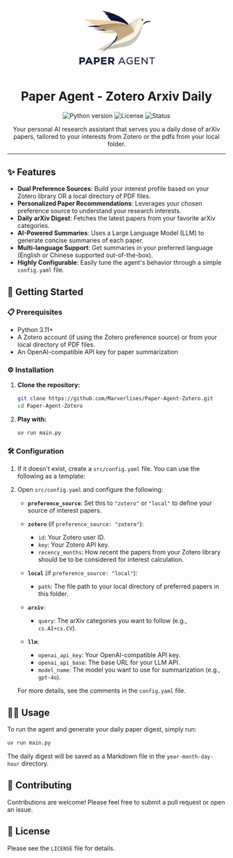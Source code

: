 <p align="center">
  <img src="logo.png" alt="logo" width="200"/>
</p>
<h1 align="center">Paper Agent - Zotero Arxiv Daily </h1>

<p align="center">
  <img src="https://img.shields.io/badge/python-3.11+-blue.svg" alt="Python version">
  <img src="https://img.shields.io/badge/license-Apache-green.svg" alt="License">
  <img src="https://img.shields.io/badge/status-active-brightgreen.svg" alt="Status">
</p>

<p align="center">
  Your personal AI research assistant that serves you a daily dose of arXiv papers, tailored to your interests from Zotero or the pdfs from your local folder.
</p>

---

## ✨ Features

- **Dual Preference Sources**: Build your interest profile based on your Zotero library OR a local directory of PDF files.
- **Personalized Paper Recommendations**: Leverages your chosen preference source to understand your research interests.
- **Daily arXiv Digest**: Fetches the latest papers from your favorite arXiv categories.
- **AI-Powered Summaries**: Uses a Large Language Model (LLM) to generate concise summaries of each paper.
- **Multi-language Support**: Get summaries in your preferred language (English or Chinese supported out-of-the-box).
- **Highly Configurable**: Easily tune the agent's behavior through a simple `config.yaml` file.

## 🚀 Getting Started

### 📋 Prerequisites

- Python 3.11+
- A Zotero account (if using the Zotero preference source) or from your local directory of PDF files.
- An OpenAI-compatible API key for paper summarization

### ⚙️ Installation

1.  **Clone the repository:**
    ```bash
    git clone https://github.com/Marverlises/Paper-Agent-Zotero.git
    cd Paper-Agent-Zotero
    ```

2.  **Play with:**
    ```bash
    uv run main.py
    ```

### 🛠️ Configuration

1.  If it doesn't exist, create a `src/config.yaml` file. You can use the following as a template:

2.  Open `src/config.yaml` and configure the following:

    - **`preference_source`**: Set this to `"zotero"` or `"local"` to define your source of interest papers.

    - **`zotero`** (if `preference_source: "zotero"`):
        - `id`: Your Zotero user ID.
        - `key`: Your Zotero API key.
        - `recency_months`: How recent the papers from your Zotero library should be to be considered for interest calculation.

    - **`local`** (if `preference_source: "local"`):
        - `path`: The file path to your local directory of preferred papers in this folder.

    - **`arxiv`**:
        - `query`: The arXiv categories you want to follow (e.g., `cs.AI+cs.CV`).
    - **`llm`**:
        - `openai_api_key`: Your OpenAI-compatible API key.
        - `openai_api_base`: The base URL for your LLM API.
        - `model_name`: The model you want to use for summarization (e.g., `gpt-4o`).

    For more details, see the comments in the `config.yaml` file.

## 🏃‍♀️ Usage

To run the agent and generate your daily paper digest, simply run:

```bash
uv run main.py
```

The daily digest will be saved as a Markdown file in the `year-month-day-hour` directory.


## 🤝 Contributing

Contributions are welcome! Please feel free to submit a pull request or open an issue.

## 📄 License
Please see the `LICENSE` file for details.

